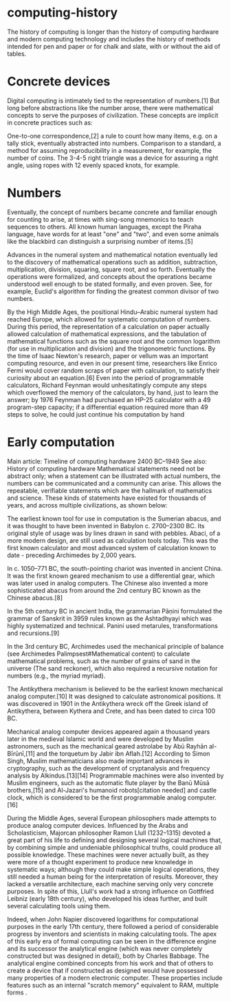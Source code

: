 # computing-history

The history of computing is longer than the history of computing hardware and modern computing technology and includes the history of methods intended for pen and paper or for chalk and slate, with or without the aid of tables.

# Concrete devices
Digital computing is intimately tied to the representation of numbers.[1] But long before abstractions like the number arose, there were mathematical concepts to serve the purposes of civilization. These concepts are implicit in concrete practices such as:

One-to-one correspondence,[2] a rule to count how many items, e.g. on a tally stick, eventually abstracted into numbers.
Comparison to a standard, a method for assuming reproducibility in a measurement, for example, the number of coins.
The 3-4-5 right triangle was a device for assuring a right angle, using ropes with 12 evenly spaced knots, for example.

# Numbers
Eventually, the concept of numbers became concrete and familiar enough for counting to arise, at times with sing-song mnemonics to teach sequences to others. All known human languages, except the Piraha language, have words for at least "one" and "two", and even some animals like the blackbird can distinguish a surprising number of items.[5]

Advances in the numeral system and mathematical notation eventually led to the discovery of mathematical operations such as addition, subtraction, multiplication, division, squaring, square root, and so forth. Eventually the operations were formalized, and concepts about the operations became understood well enough to be stated formally, and even proven. See, for example, Euclid's algorithm for finding the greatest common divisor of two numbers.

By the High Middle Ages, the positional Hindu–Arabic numeral system had reached Europe, which allowed for systematic computation of numbers. During this period, the representation of a calculation on paper actually allowed calculation of mathematical expressions, and the tabulation of mathematical functions such as the square root and the common logarithm (for use in multiplication and division) and the trigonometric functions. By the time of Isaac Newton's research, paper or vellum was an important computing resource, and even in our present time, researchers like Enrico Fermi would cover random scraps of paper with calculation, to satisfy their curiosity about an equation.[6] Even into the period of programmable calculators, Richard Feynman would unhesitatingly compute any steps which overflowed the memory of the calculators, by hand, just to learn the answer; by 1976 Feynman had purchased an HP-25 calculator with a 49 program-step capacity; if a differential equation required more than 49 steps to solve, he could just continue his computation by hand

# Early computation

Main article: Timeline of computing hardware 2400 BC–1949
See also: History of computing hardware
Mathematical statements need not be abstract only; when a statement can be illustrated with actual numbers, the numbers can be communicated and a community can arise. This allows the repeatable, verifiable statements which are the hallmark of mathematics and science. These kinds of statements have existed for thousands of years, and across multiple civilizations, as shown below:

The earliest known tool for use in computation is the Sumerian abacus, and it was thought to have been invented in Babylon c. 2700–2300 BC. Its original style of usage was by lines drawn in sand with pebbles. Abaci, of a more modern design, are still used as calculation tools today. This was the first known calculator and most advanced system of calculation known to date - preceding Archimedes by 2,000 years.

In c. 1050–771 BC, the south-pointing chariot was invented in ancient China. It was the first known geared mechanism to use a differential gear, which was later used in analog computers. The Chinese also invented a more sophisticated abacus from around the 2nd century BC known as the Chinese abacus.[8]

In the 5th century BC in ancient India, the grammarian Pāṇini formulated the grammar of Sanskrit in 3959 rules known as the Ashtadhyayi which was highly systematized and technical. Panini used metarules, transformations and recursions.[9]

In the 3rd century BC, Archimedes used the mechanical principle of balance (see Archimedes Palimpsest#Mathematical content) to calculate mathematical problems, such as the number of grains of sand in the universe (The sand reckoner), which also required a recursive notation for numbers (e.g., the myriad myriad).

The Antikythera mechanism is believed to be the earliest known mechanical analog computer.[10] It was designed to calculate astronomical positions. It was discovered in 1901 in the Antikythera wreck off the Greek island of Antikythera, between Kythera and Crete, and has been dated to circa 100 BC.

Mechanical analog computer devices appeared again a thousand years later in the medieval Islamic world and were developed by Muslim astronomers, such as the mechanical geared astrolabe by Abū Rayhān al-Bīrūnī,[11] and the torquetum by Jabir ibn Aflah.[12] According to Simon Singh, Muslim mathematicians also made important advances in cryptography, such as the development of cryptanalysis and frequency analysis by Alkindus.[13][14] Programmable machines were also invented by Muslim engineers, such as the automatic flute player by the Banū Mūsā brothers,[15] and Al-Jazari's humanoid robots[citation needed] and castle clock, which is considered to be the first programmable analog computer.[16]

During the Middle Ages, several European philosophers made attempts to produce analog computer devices. Influenced by the Arabs and Scholasticism, Majorcan philosopher Ramon Llull (1232–1315) devoted a great part of his life to defining and designing several logical machines that, by combining simple and undeniable philosophical truths, could produce all possible knowledge. These machines were never actually built, as they were more of a thought experiment to produce new knowledge in systematic ways; although they could make simple logical operations, they still needed a human being for the interpretation of results. Moreover, they lacked a versatile architecture, each machine serving only very concrete purposes. In spite of this, Llull's work had a strong influence on Gottfried Leibniz (early 18th century), who developed his ideas further, and built several calculating tools using them.

Indeed, when John Napier discovered logarithms for computational purposes in the early 17th century, there followed a period of considerable progress by inventors and scientists in making calculating tools. The apex of this early era of formal computing can be seen in the difference engine and its successor the analytical engine (which was never completely constructed but was designed in detail), both by Charles Babbage. The analytical engine combined concepts from his work and that of others to create a device that if constructed as designed would have possessed many properties of a modern electronic computer. These properties include features such as an internal "scratch memory" equivalent to RAM, multiple forms .

